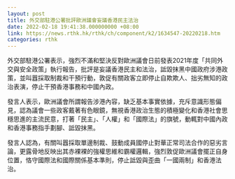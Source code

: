 ```yaml
---
layout: post
title: 外交部駐港公署批評歐洲議會妄議香港民主法治
date: 2022-02-18 19:41:38.000000000 +08:00
link: https://news.rthk.hk/rthk/ch/component/k2/1634547-20220218.htm
categories: rthk
---
```


外交部駐港公署表示，強烈不滿和堅決反對歐洲議會日前發表2021年度「共同外交與安全政策」執行報告，批評是妄議香港民主和法治，詆毀抹黑中國政府涉港政策，並叫囂採取制裁和干預行動，敦促有關政客立即停止自欺欺人、拙劣無知的政治表演，停止干預香港事務和中國內政。

發言人表示，歐洲議會所謂報告涉港內容，缺乏基本事實依據，充斥意識形態偏見，認為議會一些政客戴著有色眼鏡，無視香港政治生態的積極變化和香港社會思穩思進的主流民意，打著「民主」、「人權」和「國際法」的旗號，動輒對中國內政和香港事務指手劃腳、詆毀抹黑。

發言人認為，有關叫囂採取單邊制裁、鼓動成員國停止對華正常司法合作的惡劣言論，更露骨地反映出其赤裸裸的強權思維和霸權邏輯，強烈敦促歐洲議會擺正自身位置，恪守國際法和國際關係基本準則，停止詆毀與歪曲「一國兩制」和香港法治。
